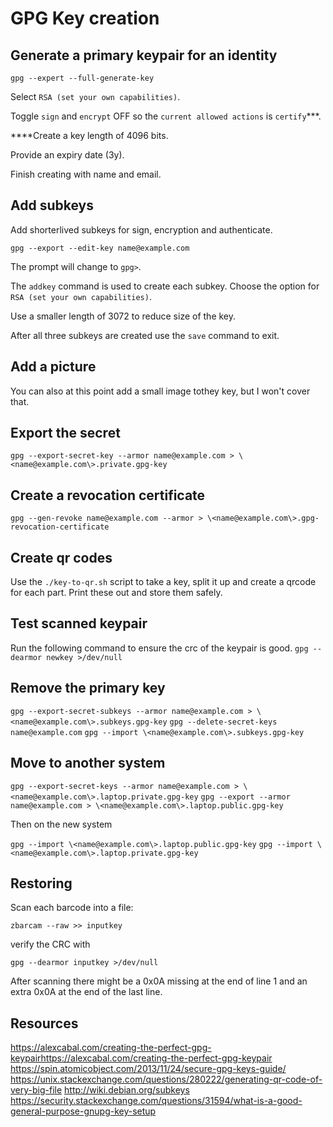 # GPG Key creation

## Generate a primary keypair for an identity

`gpg --expert --full-generate-key`

Select `RSA (set your own capabilities)`.

Toggle `sign` and `encrypt` OFF so the `current allowed actions` is `certify`***.

****Create a key length of 4096 bits.

Provide an expiry date (3y).

Finish creating with name and email.

## Add subkeys

Add shorterlived subkeys for sign, encryption and authenticate.

`gpg --export --edit-key name@example.com`

The prompt will change to `gpg>`.

The `addkey` command is used to create each subkey. Choose the option for `RSA (set your own capabilities)`.

Use a smaller length of 3072 to reduce size of the key.

After all three subkeys are created use the `save` command to exit.

## Add a picture

You can also at this point add a small image tothey key, but I won't cover that.

## Export the secret

`gpg --export-secret-key --armor name@example.com > \<name@example.com\>.private.gpg-key`

## Create a revocation certificate

`gpg --gen-revoke name@example.com --armor > \<name@example.com\>.gpg-revocation-certificate`

## Create qr codes

Use the `./key-to-qr.sh` script to take a key, split it up and create a qrcode for each part.
Print these out and store them safely.

## Test scanned keypair

Run the following command to ensure the crc of the keypair is good.
`gpg --dearmor newkey >/dev/null`

## Remove the primary key

`gpg --export-secret-subkeys --armor name@example.com > \<name@example.com\>.subkeys.gpg-key`
`gpg --delete-secret-keys name@example.com`
`gpg --import \<name@example.com\>.subkeys.gpg-key`

## Move to another system

`gpg --export-secret-keys --armor name@example.com > \<name@example.com\>.laptop.private.gpg-key`
`gpg --export --armor name@example.com > \<name@example.com\>.laptop.public.gpg-key`

Then on the new system

`gpg --import \<name@example.com\>.laptop.public.gpg-key`
`gpg --import \<name@example.com\>.laptop.private.gpg-key`

## Restoring

Scan each barcode into a file:

`zbarcam --raw >> inputkey`

verify the CRC with

`gpg --dearmor inputkey >/dev/null`

After scanning there might be a 0x0A missing at the end of line 1 and an extra 0x0A at the end of
the last line.

## Resources
https://alexcabal.com/creating-the-perfect-gpg-keypairhttps://alexcabal.com/creating-the-perfect-gpg-keypair
https://spin.atomicobject.com/2013/11/24/secure-gpg-keys-guide/
https://unix.stackexchange.com/questions/280222/generating-qr-code-of-very-big-file
http://wiki.debian.org/subkeys
https://security.stackexchange.com/questions/31594/what-is-a-good-general-purpose-gnupg-key-setup
